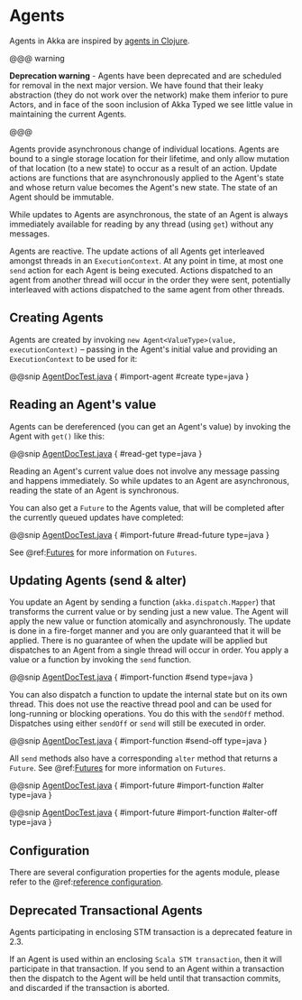 # Agents

Agents in Akka are inspired by [agents in Clojure](http://clojure.org/agents).

@@@ warning

**Deprecation warning** - Agents have been deprecated and are scheduled for removal
in the next major version. We have found that their leaky abstraction (they do not
work over the network) make them inferior to pure Actors, and in face of the soon
inclusion of Akka Typed we see little value in maintaining the current Agents.

@@@

Agents provide asynchronous change of individual locations. Agents are bound to
a single storage location for their lifetime, and only allow mutation of that
location (to a new state) to occur as a result of an action. Update actions are
functions that are asynchronously applied to the Agent's state and whose return
value becomes the Agent's new state. The state of an Agent should be immutable.

While updates to Agents are asynchronous, the state of an Agent is always
immediately available for reading by any thread (using `get`) without any messages.

Agents are reactive. The update actions of all Agents get interleaved amongst
threads in an `ExecutionContext`. At any point in time, at most one `send` action for
each Agent is being executed. Actions dispatched to an agent from another thread
will occur in the order they were sent, potentially interleaved with actions
dispatched to the same agent from other threads.

## Creating Agents

Agents are created by invoking `new Agent<ValueType>(value, executionContext)` – passing in the Agent's initial
value and providing an `ExecutionContext` to be used for it:

@@snip [AgentDocTest.java](code/jdocs/agent/AgentDocTest.java) { #import-agent #create type=java }

## Reading an Agent's value

Agents can be dereferenced (you can get an Agent's value) by invoking the Agent
with `get()` like this:

@@snip [AgentDocTest.java](code/jdocs/agent/AgentDocTest.java) { #read-get type=java }

Reading an Agent's current value does not involve any message passing and
happens immediately. So while updates to an Agent are asynchronous, reading the
state of an Agent is synchronous.

You can also get a `Future` to the Agents value, that will be completed after the
currently queued updates have completed:

@@snip [AgentDocTest.java](code/jdocs/agent/AgentDocTest.java) { #import-future #read-future type=java }

See @ref:[Futures](futures.md) for more information on `Futures`.

## Updating Agents (send & alter)

You update an Agent by sending a function (`akka.dispatch.Mapper`) that transforms the current value or
by sending just a new value. The Agent will apply the new value or function
atomically and asynchronously. The update is done in a fire-forget manner and
you are only guaranteed that it will be applied. There is no guarantee of when
the update will be applied but dispatches to an Agent from a single thread will
occur in order. You apply a value or a function by invoking the `send`
function.

@@snip [AgentDocTest.java](code/jdocs/agent/AgentDocTest.java) { #import-function #send type=java }

You can also dispatch a function to update the internal state but on its own
thread. This does not use the reactive thread pool and can be used for
long-running or blocking operations. You do this with the `sendOff`
method. Dispatches using either `sendOff` or `send` will still be executed
in order.

@@snip [AgentDocTest.java](code/jdocs/agent/AgentDocTest.java) { #import-function #send-off type=java }

All `send` methods also have a corresponding `alter` method that returns a `Future`.
See @ref:[Futures](futures.md) for more information on `Futures`.

@@snip [AgentDocTest.java](code/jdocs/agent/AgentDocTest.java) { #import-future #import-function #alter type=java }

@@snip [AgentDocTest.java](code/jdocs/agent/AgentDocTest.java) { #import-future #import-function #alter-off type=java }

## Configuration

There are several configuration properties for the agents module, please refer
to the @ref:[reference configuration](../general/configuration.md#config-akka-agent).

## Deprecated Transactional Agents

Agents participating in enclosing STM transaction is a deprecated feature in 2.3.

If an Agent is used within an enclosing `Scala STM transaction`, then it will participate in
that transaction. If you send to an Agent within a transaction then the dispatch
to the Agent will be held until that transaction commits, and discarded if the
transaction is aborted.